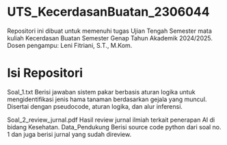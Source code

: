 # UTS_KecerdasanBuatan_2306044
Repositori ini dibuat untuk memenuhi tugas Ujian Tengah Semester mata kuliah Kecerdasan Buatan Semester Genap Tahun Akademik 2024/2025. Dosen pengampu: Leni Fitriani, S.T., M.Kom.
# Isi Repositori
Soal_1.txt Berisi jawaban sistem pakar berbasis aturan logika untuk mengidentifikasi jenis hama tanaman berdasarkan gejala yang muncul. Disertai dengan pseudocode, aturan logika, dan alur inferensi.

Soal_2_review_jurnal.pdf Hasil review jurnal ilmiah terkait penerapan AI di bidang Kesehatan.
Data_Pendukung Berisi source code python dari soal no. 1 dan juga berisi jurnal yang sudah direview.
